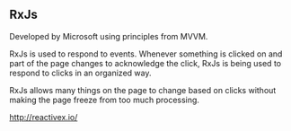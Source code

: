 ## RxJs

Developed by Microsoft using principles from MVVM.

RxJs is used to respond to events.  Whenever something is clicked on and part of the page changes to acknowledge the click, RxJs is being used to respond to clicks in an organized way.

RxJs allows many things on the page to change based on clicks without making the page freeze from too much processing.

http://reactivex.io/


